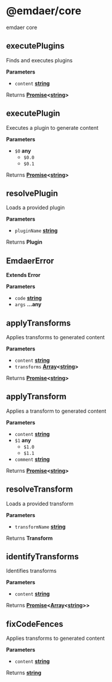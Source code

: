 <!--
  This file was generated by emdaer

  Its template can be found at .emdaer/README.emdaer.md
-->

<h1 id="-emdaer-core">@emdaer/core</h1>
<p>emdaer core</p>
<!-- Generated by documentation.js. Update this documentation by updating the source code. -->
<h2 id="executeplugins">executePlugins</h2>
<p>Finds and executes plugins</p>
<p><strong>Parameters</strong></p>
<ul>
<li><code>content</code> <strong><a href="https://developer.mozilla.org/en-US/docs/Web/JavaScript/Reference/Global_Objects/String">string</a></strong> </li>
</ul>
<p>Returns <strong><a href="https://developer.mozilla.org/en-US/docs/Web/JavaScript/Reference/Global_Objects/Promise">Promise</a>&lt;<a href="https://developer.mozilla.org/en-US/docs/Web/JavaScript/Reference/Global_Objects/String">string</a>&gt;</strong> </p>
<h2 id="executeplugin">executePlugin</h2>
<p>Executes a plugin to generate content</p>
<p><strong>Parameters</strong></p>
<ul>
<li><code>$0</code> <strong>any</strong> <ul>
<li><code>$0.0</code>  </li>
<li><code>$0.1</code>  </li>
</ul>
</li>
</ul>
<p>Returns <strong><a href="https://developer.mozilla.org/en-US/docs/Web/JavaScript/Reference/Global_Objects/Promise">Promise</a>&lt;<a href="https://developer.mozilla.org/en-US/docs/Web/JavaScript/Reference/Global_Objects/String">string</a>&gt;</strong> </p>
<h2 id="resolveplugin">resolvePlugin</h2>
<p>Loads a provided plugin</p>
<p><strong>Parameters</strong></p>
<ul>
<li><code>pluginName</code> <strong><a href="https://developer.mozilla.org/en-US/docs/Web/JavaScript/Reference/Global_Objects/String">string</a></strong> </li>
</ul>
<p>Returns <strong>Plugin</strong> </p>
<h2 id="emdaererror">EmdaerError</h2>
<p><strong>Extends Error</strong></p>
<p><strong>Parameters</strong></p>
<ul>
<li><code>code</code> <strong><a href="https://developer.mozilla.org/en-US/docs/Web/JavaScript/Reference/Global_Objects/String">string</a></strong> </li>
<li><code>args</code> <strong>…any</strong> </li>
</ul>
<h2 id="applytransforms">applyTransforms</h2>
<p>Applies transforms to generated content</p>
<p><strong>Parameters</strong></p>
<ul>
<li><code>content</code> <strong><a href="https://developer.mozilla.org/en-US/docs/Web/JavaScript/Reference/Global_Objects/String">string</a></strong> </li>
<li><code>transforms</code> <strong><a href="https://developer.mozilla.org/en-US/docs/Web/JavaScript/Reference/Global_Objects/Array">Array</a>&lt;<a href="https://developer.mozilla.org/en-US/docs/Web/JavaScript/Reference/Global_Objects/String">string</a>&gt;</strong> </li>
</ul>
<p>Returns <strong><a href="https://developer.mozilla.org/en-US/docs/Web/JavaScript/Reference/Global_Objects/Promise">Promise</a>&lt;<a href="https://developer.mozilla.org/en-US/docs/Web/JavaScript/Reference/Global_Objects/String">string</a>&gt;</strong> </p>
<h2 id="applytransform">applyTransform</h2>
<p>Applies a transform to generated content</p>
<p><strong>Parameters</strong></p>
<ul>
<li><code>content</code> <strong><a href="https://developer.mozilla.org/en-US/docs/Web/JavaScript/Reference/Global_Objects/String">string</a></strong> </li>
<li><code>$1</code> <strong>any</strong> <ul>
<li><code>$1.0</code>  </li>
<li><code>$1.1</code>  </li>
</ul>
</li>
<li><code>comment</code> <strong><a href="https://developer.mozilla.org/en-US/docs/Web/JavaScript/Reference/Global_Objects/String">string</a></strong> </li>
</ul>
<p>Returns <strong><a href="https://developer.mozilla.org/en-US/docs/Web/JavaScript/Reference/Global_Objects/Promise">Promise</a>&lt;<a href="https://developer.mozilla.org/en-US/docs/Web/JavaScript/Reference/Global_Objects/String">string</a>&gt;</strong> </p>
<h2 id="resolvetransform">resolveTransform</h2>
<p>Loads a provided transform</p>
<p><strong>Parameters</strong></p>
<ul>
<li><code>transformName</code> <strong><a href="https://developer.mozilla.org/en-US/docs/Web/JavaScript/Reference/Global_Objects/String">string</a></strong> </li>
</ul>
<p>Returns <strong>Transform</strong> </p>
<h2 id="identifytransforms">identifyTransforms</h2>
<p>Identifies transforms</p>
<p><strong>Parameters</strong></p>
<ul>
<li><code>content</code> <strong><a href="https://developer.mozilla.org/en-US/docs/Web/JavaScript/Reference/Global_Objects/String">string</a></strong> </li>
</ul>
<p>Returns <strong><a href="https://developer.mozilla.org/en-US/docs/Web/JavaScript/Reference/Global_Objects/Promise">Promise</a>&lt;<a href="https://developer.mozilla.org/en-US/docs/Web/JavaScript/Reference/Global_Objects/Array">Array</a>&lt;<a href="https://developer.mozilla.org/en-US/docs/Web/JavaScript/Reference/Global_Objects/String">string</a>&gt;&gt;</strong> </p>
<h2 id="fixcodefences">fixCodeFences</h2>
<p>Applies transforms to generated content</p>
<p><strong>Parameters</strong></p>
<ul>
<li><code>content</code> <strong><a href="https://developer.mozilla.org/en-US/docs/Web/JavaScript/Reference/Global_Objects/String">string</a></strong> </li>
</ul>
<p>Returns <strong><a href="https://developer.mozilla.org/en-US/docs/Web/JavaScript/Reference/Global_Objects/String">string</a></strong> </p>
